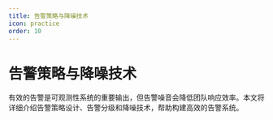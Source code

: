 ```yaml
---
title: 告警策略与降噪技术
icon: practice
order: 10
---
```


# 告警策略与降噪技术

有效的告警是可观测性系统的重要输出，但告警噪音会降低团队响应效率。本文将详细介绍告警策略设计、告警分级和降噪技术，帮助构建高效的告警系统。
